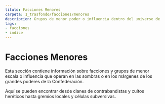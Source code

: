```yaml
---
titulo: Facciones Menores
carpeta: 1_trasfondo/facciones/menores
descripcion: Grupos de menor poder o influencia dentro del universo de Subordinación y Valor.
tags:
- facciones
- indice
---
```


# Facciones Menores

Esta sección contiene información sobre facciones y grupos de menor escala o influencia que operan en las sombras o en los márgenes de los grandes poderes de la Confederación.

Aquí se pueden encontrar desde clanes de contrabandistas y cultos heréticos hasta gremios locales y células subversivas. 